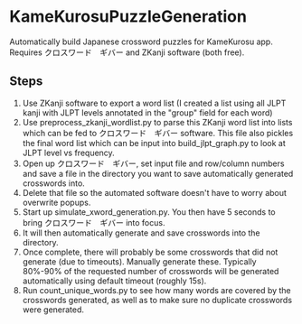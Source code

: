 # KameKurosuPuzzleGeneration
Automatically build Japanese crossword puzzles for KameKurosu app. Requires クロスワード　ギバー and ZKanji software (both free).

## Steps
1. Use ZKanji software to export a word list (I created a list using all JLPT kanji with JLPT levels annotated in the "group" field for each word)
2. Use preprocess_zkanji_wordlist.py to parse this ZKanji word list into lists which can be fed to クロスワード　ギバー software. This file also pickles the final word list which can be input into build_jlpt_graph.py to look at JLPT level vs frequency.
3. Open up クロスワード　ギバー, set input file and row/column numbers and save a file in the directory you want to save automatically generated crosswords into.
4. Delete that file so the automated software doesn't have to worry about overwrite popups.
5. Start up simulate_xword_generation.py. You then have 5 seconds to bring クロスワード　ギバー into focus.
6. It will then automatically generate and save crosswords into the directory.
7. Once complete, there will probably be some crosswords that did not generate (due to timeouts). Manually generate these. Typically 80%-90% of the requested number of crosswords will be generated automatically using default timeout (roughly 15s).
8. Run count_unique_words.py to see how many words are covered by the crosswords generated, as well as to make sure no duplicate crosswords were generated.
